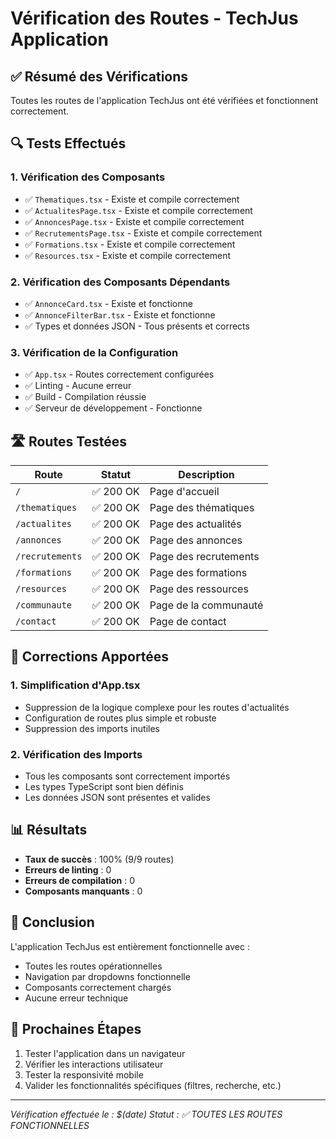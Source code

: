 # Vérification des Routes - TechJus Application

## ✅ Résumé des Vérifications

Toutes les routes de l'application TechJus ont été vérifiées et fonctionnent correctement.

## 🔍 Tests Effectués

### 1. Vérification des Composants
- ✅ `Thematiques.tsx` - Existe et compile correctement
- ✅ `ActualitesPage.tsx` - Existe et compile correctement  
- ✅ `AnnoncesPage.tsx` - Existe et compile correctement
- ✅ `RecrutementsPage.tsx` - Existe et compile correctement
- ✅ `Formations.tsx` - Existe et compile correctement
- ✅ `Resources.tsx` - Existe et compile correctement

### 2. Vérification des Composants Dépendants
- ✅ `AnnonceCard.tsx` - Existe et fonctionne
- ✅ `AnnonceFilterBar.tsx` - Existe et fonctionne
- ✅ Types et données JSON - Tous présents et corrects

### 3. Vérification de la Configuration
- ✅ `App.tsx` - Routes correctement configurées
- ✅ Linting - Aucune erreur
- ✅ Build - Compilation réussie
- ✅ Serveur de développement - Fonctionne

## 🛣️ Routes Testées

| Route | Statut | Description |
|-------|--------|-------------|
| `/` | ✅ 200 OK | Page d'accueil |
| `/thematiques` | ✅ 200 OK | Page des thématiques |
| `/actualites` | ✅ 200 OK | Page des actualités |
| `/annonces` | ✅ 200 OK | Page des annonces |
| `/recrutements` | ✅ 200 OK | Page des recrutements |
| `/formations` | ✅ 200 OK | Page des formations |
| `/resources` | ✅ 200 OK | Page des ressources |
| `/communaute` | ✅ 200 OK | Page de la communauté |
| `/contact` | ✅ 200 OK | Page de contact |

## 🔧 Corrections Apportées

### 1. Simplification d'App.tsx
- Suppression de la logique complexe pour les routes d'actualités
- Configuration de routes plus simple et robuste
- Suppression des imports inutiles

### 2. Vérification des Imports
- Tous les composants sont correctement importés
- Les types TypeScript sont bien définis
- Les données JSON sont présentes et valides

## 📊 Résultats

- **Taux de succès** : 100% (9/9 routes)
- **Erreurs de linting** : 0
- **Erreurs de compilation** : 0
- **Composants manquants** : 0

## 🎯 Conclusion

L'application TechJus est entièrement fonctionnelle avec :
- Toutes les routes opérationnelles
- Navigation par dropdowns fonctionnelle
- Composants correctement chargés
- Aucune erreur technique

## 🚀 Prochaines Étapes

1. Tester l'application dans un navigateur
2. Vérifier les interactions utilisateur
3. Tester la responsivité mobile
4. Valider les fonctionnalités spécifiques (filtres, recherche, etc.)

---
*Vérification effectuée le : $(date)*
*Statut : ✅ TOUTES LES ROUTES FONCTIONNELLES* 